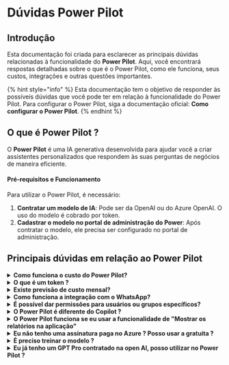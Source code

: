# Dúvidas Power Pilot

## Introdução

Esta documentação foi criada para esclarecer as principais dúvidas relacionadas à funcionalidade do **Power Pilot**. Aqui, você encontrará respostas detalhadas sobre o que é o Power Pilot, como ele funciona, seus custos, integrações e outras questões importantes.



{% hint style="info" %}
Esta documentação tem o objetivo de responder às possíveis dúvidas que você pode ter em relação à funcionalidade do Power Pilot. Para configurar o Power Pilot, siga a documentação oficial: **Como configurar o Power Pilot**.
{% endhint %}

## O que é Power Pilot ?

O **Power Pilot** é uma IA generativa desenvolvida para ajudar você a criar assistentes personalizados que respondem às suas perguntas de negócios de maneira eficiente.

#### **Pré-requisitos e Funcionamento**

Para utilizar o Power Pilot, é necessário:

1. **Contratar um modelo de IA**: Pode ser da OpenAI ou do Azure OpenAI. O uso do modelo é cobrado por token.
2. **Cadastrar o modelo no portal de administração do Power**: Após contratar o modelo, ele precisa ser configurado no portal de administração.

## Principais dúvidas em relação ao Power Pilot

<details>

<summary><strong>Como funciona o custo do Power Pilot?</strong></summary>

O custo é calculado por tokens:

* **Token de entrada (input)**: As perguntas feitas ao assistente.
* **Token de saída (output)**: As respostas geradas pelo assistente.

Por exemplo, com o modelo **GPT-4o-mini**:

* **Custo de input**: $0,15 de dólares por 1 milhão de tokens.&#x20;
* **Custo de output**: $0,60 dólares  por 1 milhão de tokens.

Você só será cobrado quando atingir 1 milhão de tokens, tornando a funcionalidade acessível e econômica. Além disso, se não houver interação com o assistente, não haverá custo

Preço dos modelos de IA: [https://openai.com/api/pricing/](https://openai.com/api/pricing/)

</details>

<details>

<summary><strong>O que é um token ?</strong></summary>

Os grandes modelos de linguagem processam texto usando **tokens**, que são sequências de caracteres (como palavras ou partes de palavras). Esses modelos aprendem as relações entre tokens e geram respostas baseadas nas sequências.\
\
No site da Open AI, você consegue ter uma demonstração do que é tokens, e uma comparação com caracteres\
\
Tokenizer: [https://platform.openai.com/tokenizer](https://platform.openai.com/tokenizer)



</details>

<details>

<summary><strong>Existe previsão de custo mensal?</strong></summary>

Por ser uma funcionalidade paga por uso, o custo pode variar. No entanto, em testes realizados, 400 perguntas feitas ao assistente resultaram em um custo inferior a 5 dólares.

Além disso, no portal de administração do Power Embedded, há uma auditoria específica para o uso do Power Pilot. Essa funcionalidade é muito útil quando é necessário acompanhar a quantidade de tokens utilizados, estimar os custos e obter uma visão geral sobre o consumo. Com isso, você consegue ter uma estimativa precisa dos custos envolvidos.

</details>

<details>

<summary><strong>Como funciona a integração com o WhatsApp?</strong></summary>

**A integração com o WhatsApp exige:**

* Um modelo de IA contratado.
* Um assistente configurado no portal.

**Custos:**

* **Número padrão**: R$150/mês. Esse é o número do Power Pilot, onde o cliente não pode personalizar a foto ou algumas informações no WhatsApp.
* **Número personalizado**: R$200/mês. Nesse caso, o cliente pode utilizar um número próprio, personalizando a foto e algumas informações do WhatsApp. (Esse número ele não pode ser utilizado em um celular, tem quer ser um número somente para IA)

**Observação:** Você pode utilizar um único número de WhatsApp para gerenciar vários assistentes. Quando um usuário interagir com o Power Pilot no WhatsApp, serão exibidos apenas os assistentes para os quais ele possui permissão.

</details>

<details>

<summary><strong>É possível dar permissões para usuários ou grupos específicos?</strong></summary>

Sim, ao criar um assistente, você pode definir:

* Quem terá acesso (usuários ou grupos específicos).
* Se a funcionalidade estará disponível no WhatsApp ou não para determinados usuários ou grupos

</details>

<details>

<summary><strong>O Power Pilot é diferente do Copilot ?</strong></summary>

Sim, ambas são ferramentas de inteligência artificial porém distintas:

* O **Power Pilot** foi desenvolvido pela equipe do **Power Embedded** com foco em fornecer respostas de negócios a baixo custo. Podendo utilizar essa funcionalidade mesmo na menor capacidade do Fabric, como uma F2.
* O **Copilot**, da Microsoft, está disponível no Power BI para usuários do plano a partir do SKU F64, que tem um custo inicial elevado.

</details>

<details>

<summary><strong>O Power Pilot funciona se eu usar a funcionalidade de "Mostrar os relatórios na aplicação"</strong></summary>

Sim, é possível utilizar a funcionalidade do Power Pilot. No entanto, como o Power Pilot é exibido na barra de navegação do relatório, é necessário configurar o parâmetro **HideNavbar** da API de Identity como **true** (hideNavbar = TRUE) para habilitar essa funcionalidade corretamente.

</details>

<details>

<summary><strong>Eu não tenho uma assinatura paga no Azure ? Posso usar a gratuita ?</strong></summary>

Para utilizar a funcionalidade do **Power Pilot**, é recomendado ter uma assinatura paga no Azure. A assinatura gratuita oferecida pelo Azure tem uma limitação de tokens, geralmente inferior a 10K tokens por minuto, o que é insuficiente para o uso ideal dessa funcionalidade.

A **Power Tuning**, é parceira Microsoft, e pode ajudá-lo a criar sua assinatura no Azure. Nosso time pode configurar essa assinatura para você, permitindo que, a partir dela, você contrate o recurso de IA necessário para utilizar o Power Pilot.

Tornar-se parceiro Microsoft é gratuito. Basta preencher o formulário no link abaixo, e nosso time de Cloud entrará em contato:

\
[**Torne-se parceiro Microsoft**](https://powertuning.com.br/parceria-azure)[\
](https://powertuning.com.br/parceria-azure)

</details>

<details>

<summary><strong>É preciso treinar o modelo ?</strong></summary>

Não é necessário treinar o modelo para utilizar o Power Pilot. Todos os prompts já são configurado internamente via código. Basta seguir as instruções da nossa documentação para configurar o Power Pilot e começar a utilizá-lo imediatamente.\
\
[Documentação Power Piltot](https://docs.powerembedded.com.br/portal-de-administracao/power-pilot-ia)

</details>

<details>

<summary><strong>Eu já tenho um GPT Pro contratado na open AI, posso utilizar no Power Pilot ?</strong></summary>

Não, o GPT Pro é o GPT como serviço. No caso do Power Pilot, é necessário utilizar a API de um modelo de IA. Quando você precisa de uma IA isolada ou personalizada, pode contratar as APIs, e o cliente tem a liberdade de escolher o modelo que deseja usar, como o GPT-4, GPT-4O Mini, entre outros.

</details>
